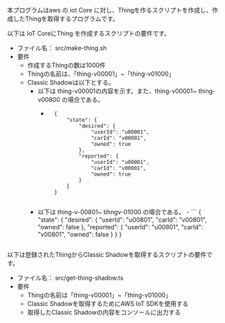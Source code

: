 本プログラムはaws の iot Core に対し、Thingを作るスクリプトを作成し、作成したThingを取得するプログラムです。

以下は IoT CoreにThing を作成するスクリプトの要件です。
- ファイル名： src/make-thing.sh
- 要件
    - 作成するThingの数は1000件
    - Thingの名前は、「thing-v00001」~「thing-v01000」
    - Classic Shadowは以下とする。
        - 以下は thing-v00001の内容を示す。また、thing-v00001~ thing-v00800 の場合である。
            - ```
                {
                    "state": {
                        "desired": {
                            "userId": "u00001",
                            "carId": "v00001",
                            "owned": true
                        },
                        "reported": {
                            "userId": "u00001",
                            "carId": "v00001",
                            "owned": true
                        }
                    }
                }
            ```
        - 以下は thing-v-00801~ tihngv-01000 の場合である。
              - ```
                {
                    "state": {
                        "desired": {
                            "userId": "u00801",
                            "carId": "v00801",
                            "owned": false
                        },
                        "reported": {
                            "userId": "u00801",
                            "carId": "v00801",
                            "owned": false
                        }
                    }
                }
            ```

以下は登録されたThingからClassic Shadowを取得するスクリプトの要件です。
- ファイル名： src/get-thing-shadow.ts
- 要件
    - Thingの名前は「thing-v00001」~「thing-v01000」
    - Classic Shadowを取得するためにAWS IoT SDKを使用する
    - 取得したClassic Shadowの内容をコンソールに出力する
